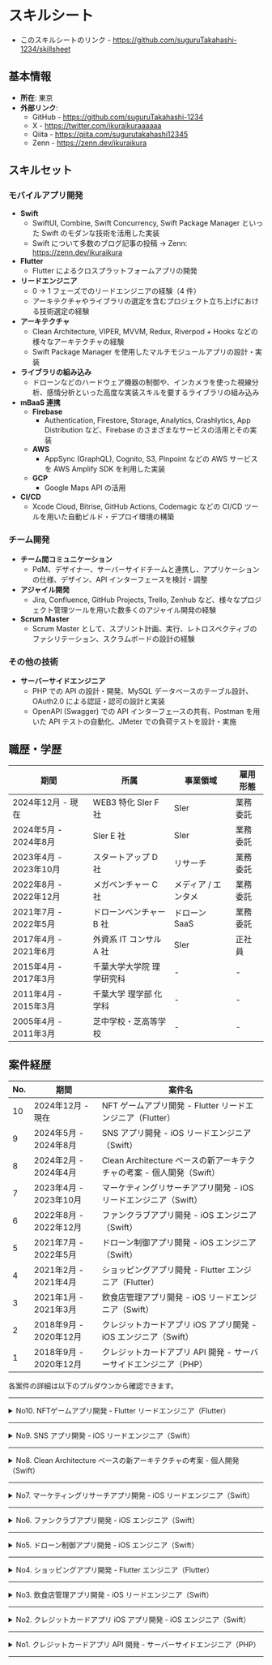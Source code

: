 # スキルシート

- このスキルシートのリンク - https://github.com/suguruTakahashi-1234/skillsheet

## 基本情報

- **所在**: 東京
- **外部リンク**:
  - GitHub - https://github.com/suguruTakahashi-1234
  - X - https://twitter.com/ikuraikuraaaaaa
  - Qiita - https://qiita.com/sugurutakahashi12345
  - Zenn - https://zenn.dev/ikuraikura

## スキルセット

### モバイルアプリ開発

- **Swift**
  - SwiftUI, Combine, Swift Concurrency, Swift Package Manager といった Swift のモダンな技術を活用した実装
  - Swift について多数のブログ記事の投稿 → Zenn: https://zenn.dev/ikuraikura
- **Flutter**
  - Flutter によるクロスプラットフォームアプリの開発
- **リードエンジニア**
  - 0 → 1 フェーズでのリードエンジニアの経験（4 件）
  - アーキテクチャやライブラリの選定を含むプロジェクト立ち上げにおける技術選定の経験
- **アーキテクチャ**
  - Clean Architecture, VIPER, MVVM, Redux, Riverpod + Hooks などの様々なアーキテクチャの経験
  - Swift Package Manager を使用したマルチモジュールアプリの設計・実装
- **ライブラリの組み込み**
  - ドローンなどのハードウェア機器の制御や、インカメラを使った視線分析、感情分析といった高度な実装スキルを要するライブラリの組み込み
- **mBaaS 連携**
  - **Firebase**
    - Authentication, Firestore, Storage, Analytics, Crashlytics, App Distribution など、Firebase のさまざまなサービスの活用とその実装
  - **AWS**
    - AppSync (GraphQL), Cognito, S3, Pinpoint などの AWS サービスを AWS Amplify SDK を利用した実装
  - **GCP**
    - Google Maps API の活用
- **CI/CD**
  - Xcode Cloud, Bitrise, GitHub Actions, Codemagic などの CI/CD ツールを用いた自動ビルド・デプロイ環境の構築

### チーム開発

- **チーム間コミュニケーション**
  - PdM、デザイナー、サーバーサイドチームと連携し、アプリケーションの仕様、デザイン、API インターフェースを検討・調整
- **アジャイル開発**
  - Jira, Confluence, GitHub Projects, Trello, Zenhub など、様々なプロジェクト管理ツールを用いた数多くのアジャイル開発の経験
- **Scrum Master**
  - Scrum Master として、スプリント計画、実行、レトロスペクティブのファシリテーション、スクラムボードの設計の経験

### その他の技術

- **サーバーサイドエンジニア**
  - PHP での API の設計・開発、MySQL データベースのテーブル設計、OAuth2.0 による認証・認可の設計と実装
  - OpenAPI (Swagger) での API インターフェースの共有、Postman を用いた API テストの自動化、JMeter での負荷テストを設計・実施

## 職歴・学歴

| 期間                   | 所属                      | 事業領域            | 雇用形態 |
| ---------------------- | ------------------------- | ------------------- | -------- |
| 2024年12月 - 現在      | WEB3 特化 SIer F 社                 | SIer      | 業務委託 |
| 2024年5月 - 2024年8月  | SIer E 社                 | SIer                | 業務委託 |
| 2023年4月 - 2023年10月 | スタートアップ D 社       | リサーチ            | 業務委託 |
| 2022年8月 - 2022年12月 | メガベンチャー C 社       | メディア / エンタメ | 業務委託 |
| 2021年7月 - 2022年5月  | ドローンベンチャー B 社   | ドローン SaaS       | 業務委託 |
| 2017年4月 - 2021年6月  | 外資系 IT コンサル A 社   | SIer                | 正社員   |
| 2015年4月 - 2017年3月  | 千葉大学大学院 理学研究科 | -                   | -        |
| 2011年4月 - 2015年3月  | 千葉大学 理学部 化学科    | -                   | -        |
| 2005年4月 - 2011年3月  | 芝中学校・芝高等学校      | -                   | -        |

## 案件経歴

| No. | 期間                   | 案件名                                                                |
| --- | ---------------------- | --------------------------------------------------------------------- |
| 10  | 2024年12月 - 現在      | NFT ゲームアプリ開発 - Flutter リードエンジニア（Flutter）             |
| 9   | 2024年5月 - 2024年8月  | SNS アプリ開発 - iOS リードエンジニア（Swift）                        |
| 8   | 2024年2月 - 2024年4月  | Clean Architecture ベースの新アーキテクチャの考案 - 個人開発（Swift） |
| 7   | 2023年4月 - 2023年10月 | マーケティングリサーチアプリ開発 - iOS リードエンジニア（Swift）      |
| 6   | 2022年8月 - 2022年12月 | ファンクラブアプリ開発 - iOS エンジニア（Swift）                      |
| 5   | 2021年7月 - 2022年5月  | ドローン制御アプリ開発 - iOS エンジニア（Swift）                      |
| 4   | 2021年2月 - 2021年4月  | ショッピングアプリ開発 - Flutter エンジニア（Flutter）                |
| 3   | 2021年1月 - 2021年3月  | 飲食店管理アプリ開発 - iOS リードエンジニア（Swift）                  |
| 2   | 2018年9月 - 2020年12月 | クレジットカードアプリ iOS アプリ開発 - iOS エンジニア（Swift）       |
| 1   | 2018年9月 - 2020年12月 | クレジットカードアプリ API 開発 - サーバーサイドエンジニア（PHP）     |

各案件の詳細は以下のプルダウンから確認できます。

---

<details><summary>No10. NFTゲームアプリ開発 - Flutter リードエンジニア（Flutter）</summary>

## No10. NFTゲームアプリ開発 - Flutter リードエンジニア（Flutter）

#### 期間

2024年12月 - 現在

#### チーム体制

- 体制
  - PdM : 1名
  - PM : 1名
  - デザイナー : 1名
  - サーバーサイドエンジニア : 2名
  - Flutter エンジニア : 1名（担当）

#### 案件概要・担当業務

- NFT ゲームアプリの開発における Flutter エンジニアを担当
- 唯一の Flutter エンジニアとして、アーキテクチャの考案、ライブラリの選定、PM・デザイナー・サーバーサイドチームとの仕様調整、すべての Flutter アプリの実装を担当

#### 新たに習得した技術

- **Flutter**
  - `Riverpod` と `Hooks` 用いた状態管理
  - `Google Maps API` の活用と `google_maps_flutter`, `geolocator` を用いた地図表示と位置情報取得
  - `go_router` を用いた画面遷移の実装
  - `openapi_freezed_dio_builder` を用いた API クライアントコードの自動生成
  - `dio` を用いた HTTP 通信およびインターセプターによる JWT 認証の実装
  - `flutter_secure_storage` を用いたセキュアなデータ保存
  - `permission_handler` を用いた位置情報取得、写真撮影、写真フォルダへのアクセスの実装
  - `slang` による多言語対応
  - `pedantic_mono` によるコード品質の向上
  - `ThemeData` よりデザインシステムの実装
  - `fvm` による Flutter バージョン管理
- **開発体験向上の取り組み**
  - `Prism` を活用した API モックサーバーの構築
  - [`Lefthook`](https://github.com/evilmartians/lefthook) による pre-commit 時の静的解析実行

#### 経験できたこと・貢献できたこと

- **開発体制の改善活動**  
  - プロジェクトマネージャーにデイリーの開催を提案し、メンバー間の情報共有を促進
  - GitHub Projects を活用したスクラムボードを作成し、タスクの進捗状況や優先度の可視化を実現
  - バグ対応のフローを整備し、バグの発見から修正までのプロセスを明確化
- **API インターフェース設計と UI 先行開発**  
  - OpenAPI の yaml ファイルから Prism でのモックサーバーでの開発環境を整備し、UI の先行開発を実現
  - 早期にサーバーサイドエンジニアに API インターフェースの改善点をフィードバックし、開発効率を向上
- **デザインシステムの導入**  
  - デザイナーと協力してデザインシステムを設計し、デザインの一貫性を実現
  - Flutter の `ThemeData` を通じて統一された UI を実現し、UI の実装コードを削減

### 開発環境

#### Flutter

- Riverpod, Hooks, go_router, dio, slang, permission_handler, flutter_secure_storage, pedantic_mono, freezed, google_maps_flutter, geolocator, openapi_freezed_dio_builder

#### CI/CD

- GitHub Actions

#### プロジェクト管理

- GitHub Projects, Notion, Slack

#### 開発ツール

- VSCode, Android Studio, Xcode, GitHub Copilot, ChatGPT

#### デザインツール

- Figma

</details>

---

<details><summary>No9. SNS アプリ開発 - iOS リードエンジニア（Swift）</summary>

## No9. SNS アプリ開発 - iOS リードエンジニア（Swift）

#### 期間

2024年5月 - 2024年8月

#### チーム体制

- 案件全体人数 : 約10名
  - iOS エンジニア : 1名（iOS リードエンジニア担当）

#### 案件概要・担当業務

- 0 → 1 フェーズでの SNS アプリ開発の立ち上げ案件
- 唯一の iOS エンジニアとして、アーキテクチャの考案、ライブラリの選定、CI/CD 環境の構築、PM・デザイナー・サーバーサイドチームとの仕様調整、すべての iOS アプリの実装を担当

#### 新たに習得した技術

- **Swift**
  - Xcode 16 Beta での Strict Concurrency を含む Swift 6 対応
  - AVFoundation を活用した録音/再生の機能実装
  - [WhisperKit](https://github.com/argmaxinc/WhisperKit), [Speech](https://developer.apple.com/documentation/speech/) SDK を活用した音声データの文字起こしの実装
- **開発体験向上の取り組み**
  - [Swift OpenAPI Generator](https://github.com/apple/swift-openapi-generator) による API 通信処理の自動生成の GitHub Actions パイプラインの構築
  - [Swagger UI Action](https://github.com/Legion2/swagger-ui-action) を用いた API 仕様書の自動生成の GitHub Actions パイプラインの構築
  - [tbls](https://github.com/k1LoW/tbls) を用いた MySQL のテーブル定義書の自動生成の GitHub Actions パイプラインの構築
  - [pixelmatch](https://github.com/mapbox/pixelmatch) による View のスナップショットの差分検出の実装

#### 経験できたこと・貢献できたこと

- **アジャイルな取り組み**
  - テスタブルなアーキテクチャの導入:
    - モックにより API のレスポンスを差し替えられるアーキテクチャを導入し、サーバーサイドチームからの API 提供前から View やビジネスロジックの実装を可能にした
  - デバッグ画面の作成:
    - iOS アプリに検証用のデバッグ画面を作成し、新機能や View の早期検証を可能にした
  - Docs as Code の導入:
    - [Swagger UI Action](https://github.com/Legion2/swagger-ui-action) や [tbls](https://github.com/k1LoW/tbls) によるドキュメント生成方法を調査して、サーバーサイドチームに展開した
- **CI/CD 環境の構築**
  - Xcode Cloud 導入:
    - Xcode Cloud を活用し、Pull Request のマージをトリガーにして TestFlight 配信を自動化した。これにより、新機能の迅速な検証を可能にした
  - API インターフェース変更の自動 Pull Request 作成:
    - OpenAPI (Swagger) 形式での API インターフェースの変更をトリガーに iOS リポジトリへの自動 Pull Request を作成する GitHub Actions 環境を構築した
  - スナップショット差分テスト:
    - View のスナップショット差分テスト環境を構築し、不具合の早期発見を実現した
- **iOS メンバーの増員や引き継ぎを見越した GitHub 管理**
  - ドキュメント整備:
    - 環境構築手順、ライブラリ選定理由、アーキテクチャ、CI/CD 構成図、ブランチ戦略などを README に記載した
  - プロジェクト管理:
    - リリースノート、タグ、マイルストーン、GitHub Projects を整備し、タスクの進捗を時系列で振り返れるように管理した
- **実装・最新技術への取り組み**
  - 実装:
    - ワイヤフレーム段階でのデザインを基に iOS アプリを実装し、実装の課題や仕様の課題を早期発見し、チームへ共有した
  - コード生成:
    - View 層や UseCase 層のテストコードを含めたボイラーテンプレートコードは [Sourcery](https://github.com/krzysztofzablocki/Sourcery) や [Mockolo](https://github.com/uber/mockolo) によって自動生成し、開発効率を高めた
  - Swift 5 → Swift 6 への移行:
    - 早い段階から Beta 版 Xcode を用いて Swift 6 への移行を検証し、大きなトラブルなくスムーズに移行を完了した

### 開発環境

#### Swift

- **アーキテクチャ:**
  - Clean Architecture x Swift Package Manager でのマルチモジュール構成
- **Swift 標準 SDK & API:**
  - SwiftUI, Swift Package Manager, Swift Concurrency, Combine, AVFoundation, Speech, Swift Testing, String Catalogs, Swift OpenAPI Generator

#### CI/CD

- Xcode Cloud, GitHub Actions, Renovate

#### プロジェクト管理

- GitHub Projects, Notion, Backlog

#### デザインツール

- Figma

</details>

---

<details><summary>No8. Clean Architecture ベースの新アーキテクチャの考案 - 個人開発（Swift）</summary>

## No8. Clean Architecture ベースの新アーキテクチャの考案 - 個人開発（Swift）

#### 期間

2024年2月 - 2024年4月（3カ月間）

#### 概要

- Clean Architecture ベースの新しいアーキテクチャである「Framework-Independent Architecture (FIA)」の考案
- 考案したアーキテクチャは Clean Architecture のメリットを享受すると同時に、Xcode のビルド時間の短縮することを目的としている

##### リポジトリ

- **Framework-Independent Architecture (FIA):** FIA の紹介
  - https://github.com/suguruTakahashi-1234/framework-independent-architecture
- **FIA Practical Sample:** FIA を採用した実践的なプロジェクト
  - https://github.com/suguruTakahashi-1234/fia-practical-sample

##### スライド

- Framework-Independent Architecture (FIA) - Clean Architecture で iOS アプリを爆速でビルドする -
  - https://speakerdeck.com/sugurutakahashi/framework-independent-architecture-fia-clean-architecture-de-ios-apuriwobao-su-debirudosuru

##### YouTube

- 【Swift】Clean Architecture で iOS アプリを爆速でビルドする方法 Framework-Independent Architecture (FIA)【クリーンアーキテクチャ】
  - https://www.youtube.com/watch?v=5blwYSQcL2E

#### 新たに習得した技術

- **Swift**
  - SwiftUI の Observation による View の更新
  - String Catalogs による多言語対応
  - Swift 6 対応
    - protocol の any → some 対応
    - Strict Concurrency 対応
  - [Sourcery](https://github.com/krzysztofzablocki/Sourcery) によるボイラープレートコードの自動生成
  - [SnapshotPreviews-iOS](https://github.com/EmergeTools/SnapshotPreviews-iOS) による SwiftUI Previews のカタログアプリの作成
- **テスト**
  - Swift Testing によるテストコードの記述
  - [PreviewSnapshots](https://github.com/doordash-oss/swiftui-preview-snapshots) による SwiftUI Previews のスナップショットテスト
  - TestPlan による多言語テスト
  - XCUITest による UI テスト
- **開発体験の向上**
  - GitHub Actions による Swift-DocC の ホスティング
  - [depermaid](https://github.com/daikimat/depermaid) による Swift Package Manager の依存関係の Mermaid 生成

</details>

---

<details><summary>No7. マーケティングリサーチアプリ開発 - iOS リードエンジニア（Swift）</summary>

## No7. マーケティングリサーチアプリ開発 - iOS リードエンジニア（Swift）

#### 期間

2023年4月 - 2023年10月（7カ月間）

#### チーム体制

- 案件全体人数 : 約15名
  - iOS エンジニア : 3名（iOS リードエンジニア担当）

#### 案件概要・担当業務

- スタートアップ企業の 0 → 1 フェーズでのマーケティングリサーチサービスの立ち上げ案件
- toC 向けのコンテンツ配信アプリと、そのアプリ利用者のデータを用いた toB 向けの Web での BI ツールの 2 つサービスで構成されており、その iOS チームのリードエンジニアを担当

#### 新たに習得した技術

- **Swift**
  - iOS16 以上を対象 OS とした SwiftUI での画面開発
  - Clean Architecture x Swift Package Manager でのマルチモジュール構成の構築
  - Xcode Cloud での CI/CD 環境の構築
  - Protocol Buffers に対応した [SwiftProtobuf](https://github.com/apple/swift-protobuf) のライブラリを用いたデータ連携
  - async/await, AsyncStream, TaskGroup, Actor などを用いた Swift Concurrency による非同期処理のハンドリング
  - [AWS Amplify SDK](https://github.com/aws-amplify/amplify-swift) を用いた Cognito での SMS での認証・認可、AppSync による GraphQL 疎通、Pinpoint によるログイベント送信、S3 とのデータ連携
  - デザインシステムを活用した画面実装
  - AVFoundation を用いた動画の再生
  - ReplayKit を用いた画面のレコーディング
  - 視線や感情の時系列データの Combine を用いたハンドリング
  - JavaScript を用いたアプリ内 WebView のイベントハンドリング
- **開発体験向上の取り組み**
  - GitHub Actions によるリリース tag の生成、リリースノートの作成、PR のレビューワー追加、マイルストーン追加、ラベル追加の自動化の Workflow の実装
  - [Renovate](https://github.com/renovatebot/renovate) によるライブラリの自動更新 PR の作成の環境構築
  - [Periphery](https://github.com/peripheryapp/periphery) による Swift コードの不要なコードの静的解析
  - Swift-DocC による iOS アプリのドメイン層のドキュメント化
  - [Mockolo](https://github.com/uber/mockolo) によるテスト用の Mock の自動生成
  - GitHub Copilot, ChatGPT の活用

#### 経験できたこと・貢献できたこと

- iOS リードエンジニアとして、0 → 1 フェーズのアプリ開発における、アーキテクチャ・ライブラリの選定、ブランチの戦略の設計、リリース手順の確立、CI/CD 環境の構築、iOS チームのスクラムボードの運用の設計を行った
- AWS Amplify SDK や SwiftProtoBuf のライブラリは、チームとしても経験者がいなかったが、先行して挙動を確認するサンプルアプリを作成して、それをチームに展開することで、それらのライブラリを採用することができた
- 視線分析、感情分析の SDK を組み込み、それらの SDK の入れ替えがあっても、影響範囲を最小限にするようなアーキテクチャを検討して、それを実装した
- PdM、デザイナー、サーバーサイド、データ分析チームとコミュニケーションをとって、アプリの仕様の調整や、データ連携のインターフェースの調整を行った
- iOS チーム内の issue チケットの運用管理を担当し、チームメンバーのタスク状況を常に把握して、他のメンバーがタスクを途切れさせないように先回りして行動し続けた

### 開発環境

#### Swift

- **アーキテクチャ:**
  - VIPER ベースの Clean Architecture x Swift Package Manager でのマルチモジュール構成
- **Swift 標準 SDK & API:**
  - SwiftUI, Swift Package Manager, Swift Concurrency, Combine, Swift-DocC, AVFoundation, Core ML, WebKit, ReplayKit, Logger
- **サードパーティ製 SDK:**
  - SwiftProtobuf, Firebase, Amplify, Nimble/Quick, LicensesPlugin, PhoneNumberKit, DeviceKit, SwiftFormat, SwiftGen, Lottie, Mockolo, Mint, Periphery

#### mBaaS

- **AWS Amplify:**
  - AppSync (GraphQL), Cognito, S3, Pinpoint
- **Firebase:**
  - Crashlytics

#### CI/CD

- Xcode Cloud, GitHub Actions, Renovate

#### プロジェクト管理

- GitHub Projects, Notion, Backlog

#### インターフェース共有

- Protocol Buffers, Swagger

#### デザインツール

- Figma

</details>

---

<details><summary>No6. ファンクラブアプリ開発 - iOS エンジニア（Swift）</summary>

## No6. ファンクラブアプリ開発 - iOS エンジニア（Swift）

#### 期間

2022年8月 - 2022年12月（4カ月間）

#### チーム体制

- 案件全体人数 : 約30名
  - iOS エンジニア : 5名（担当）

#### 案件概要・担当業務

- アーティストのファンクラブアプリにおけるスタンプラリー機能および景品交換の機能の開発を行なった
- デザイナーとの仕様の調整、見積もり、実装、レビュー、バグ修正を行なった

#### 経験できたこと・貢献できたこと

- Redux ベースのアーキテクチャライブラリを使った開発が経験できた
- デザイナー、Android、Web フロントのエンジニアとコミュニケーションを取りながら、プラットフォーム間で仕様に大きな差がでないように開発することができた
- デザイナーが定義したデザインシステムに沿ったUIの実装を経験できた

### 開発環境

#### Swift

- **アーキテクチャ:**
  - Redux ベースのアーキテクチャ
- **Swift 標準 SDK & API:**
  - UIKit, AVFoundation
- **サードパーティ製 SDK:**
  - Carbon, VueFlux, ReactiveSwift, XcodeGen, Quick/Nimble, APIKit, CocoaPods, Carthage, Lottie

#### mBaaS

- **Firebase:**
  - Crashlytics

#### CI/CD

- CircleCI, Fastlane

#### プロジェクト管理

- Wrike, Kibela

#### インターフェース共有

- Protocol Buffers, Swagger

#### デザインツール

- Figma

</details>

---

<details><summary>No5. ドローン制御アプリ開発 - iOS エンジニア（Swift）</summary>

## No5. ドローン制御アプリ開発 - iOS エンジニア（Swift）

#### 期間

2021年7月 - 2022年5月（11カ月間）

#### チーム体制

- 案件全体人数 : 約15名
  - iOS エンジニア : 6名（担当）

#### 案件概要・担当業務

- BtoB 向けドローン制御アプリの iOS アプリの開発におけるドローンの飛行の安定性改善、複数社のドローンの対応、画面の開発などを行なった
- アーキテクチャの検討、見積もり、実装、レビュー、バグ修正を行なった

#### 新たに習得した技術

- **Swift**
  - アーキテクチャの検討
  - Clean Architecture での実装
  - SwiftUI・UIKit x Combine を用いた画面実装
  - Swift Concurrency を用いた非同期処理の実装
  - Firebase Crashlytics、Xcode Organizer を用いたバグの原因調査
  - Logger API を用いたログ出力
  - Quick/Nimble ライブラリを用いた可読性の高いテストコードの記述
  - Mock を活用したテストコードの記述
  - iPad サイズ対応のアプリの実装
- **IoT**
  - 外部ライブラリを用いたドローンの制御の Swift での実装
  - PID 制御などの制御工学の理解と適切な制御モデルの Swift での実装
  - RoS(Robot Operating System) 環境の活用

#### 経験できたこと・貢献できたこと

- Clean Architecture を採用したことによって、以下のようなメリットを実体験として経験することができた
  - UI 実装を全く変更せずに外部ライブラリの差し替えをすることができた
  - 各レイヤーごとに依存しないテストコードの記述をすることができた
- UIKit や Delegate パターンでの既存実装を、SwiftUI、Combine、Swift Concurrency といった新しい技術でのリファクタリングを経験できた
- 以下のようなチームの運用の改善に積極的に取り組むことができた
  - 見積会の実施
  - レトロスペクティブの実施
  - 開発チーム朝ハドル会の実施
  - プロダクトバックログを開発者が着手可能であることを表す「Ready」の概念の導入
  - Pull Request 提出から Merge までの運用ルールの見直し
  - リリースブランチ運用の見直し
  - デイリー前の Slack リマインダーの設定
  - デイリーでの相談事項の事前エントリー制の導入
  - Firebase Crashlytics 運用の見直し

### 開発環境

#### Swift

- **アーキテクチャ:**
  - VIPER ベースの Clean Architecture
- **Swift 標準 SDK & API:**
  - SwiftUI, UIKit, Combine, Swift Concurrency, Logger, MetricKit
- **サードパーティ製 SDK:**
  - Realm, Quick/Nimble, APIKit, CocoaPods, Carthage

#### mBaaS

- **Firebase:**
  - Crashlytics, Analytics

#### CI/CD

- Bitrise, Fastlane

#### プロジェクト管理

- Zenhub

#### デザインツール

- Figma

</details>

---

<details><summary>No4. ショッピングアプリ開発 - Flutter エンジニア（Flutter）</summary>

## No4. ショッピングアプリ開発 - Flutter エンジニア（Flutter）

#### 期間

2021年2月 - 2021年4月（3カ月間）

#### チーム体制

- 案件全体人数 : 2名
  - Flutter エンジニア : 1名（担当）
  - デザイナー : 1名

#### 案件概要・担当業務

- Flutter での iOS・Android クロスプラットフォーム開発を採用したショッピングアプリのデモアプリの開発を担当
- Flutter でのフロントエンド実装から Firebase の mBaaS を活用したバックエンド実装まで、すべて一人で行った

#### 新たに習得した技術

- **Flutter**
  - Provider による状態管理
- **Firebase**
  - Authentication による認証
  - Firestore によるデータの永続化、NoSQL DB 設計
  - Storage への画像データの永続化
  - Crashlytics によるクラッシュ報告管理
  - App Distribution による iOS・Android のアプリ配布
  - Analytics による KPI 指標の集計
  - Google Maps API での地図活用
- **CI/CD**
  - Codemagic での iOS・Android のアプリ配布の自動化
  - Fastlane から App Distribution への配布

#### 経験できたこと・貢献できたこと

- Firebase を活用して、サーバーレスな構成でモバイルバックエンドサービスの設計・実装ができた
- Flutter を採用したことで、Android の画面仕様、マテリアルデザイン、Google Play ストアでの配信などの経験をした

### 開発環境

#### Flutter

- Provider

#### mBaaS

- Firebase:
  - Authentication, Firestore, Storage, Crashlytics, App Distribution, Analytics
- Google Maps API

#### CI/CD

- Codemagic, Fastlane

#### デザインツール

- Adobe XD

</details>

---

<details><summary>No3. 飲食店管理アプリ開発 - iOS リードエンジニア（Swift）</summary>

## No3. 飲食店管理アプリ開発 - iOS リードエンジニア（Swift）

#### 期間

2021年1月 - 2021年3月（3カ月間）

#### チーム体制

- 案件全体人数 : 約10名
  - iOS エンジニア : 3名（リードエンジニア担当）

#### 案件概要・担当業務

- BtoB 向け飲食店管理モバイルアプリの MVP アプリの作成
- iOS リードエンジニアとして、要件の調整やサーバーサイドチームとの API インターフェースの検討などを行った
- Scrum Master も兼任した

#### 新たに習得した技術

- **Swift**
  - SwiftUI での画面実装
  - Codable プロトコルを用いた JSON の変換
  - TestFlight によるアプリ配信
  - アーキテクチャ、ディレクトリ構成の検討
- **Scrum Master**
  - スクラムボードの設計
  - 会議のファシリテーション

#### 経験できたこと・貢献できたこと

- SwiftUI での画面実装を経験することができた
- 決められた要件をただ実装するだけではなく、お客様やデザイナーによりよい仕様やデザインを提案することができた
- スクラムボードのレーンの扱い、コードレビュー方法、issue の起票方法などについて、レトロスペクティブの場でなくても、チーム内で相談し、常に運用の改善を行うことができた

### 開発環境

#### Swift

- **アーキテクチャ:**
  - MVVM
- **Swift 標準 SDK & API:**
  - SwiftUI
- **サードパーティ製 SDK:**
  - SwiftLint

#### プロジェクト管理

- Zenhub, Trello

#### デザインツール

- Adobe XD

</details>

---

<details><summary>No2. クレジットカードアプリ iOS アプリ開発 - iOS エンジニア（Swift）</summary>

## No2. クレジットカードアプリ iOS アプリ開発 - iOS エンジニア（Swift）

#### 期間

2018年9月 - 2020年12月（2年4カ月間）

#### チーム体制

- 案件全体人数 : 約20名
  - iOS エンジニア : 4-5名（担当）

#### 案件概要・担当業務

- BtoC 向けのクレジットカードアプリの iOS アプリの開発における見積もり、実装、テスト、レビュー、バグ修正を担当
- メインはサーバーサイドチームの担当であったが、作業の手が空いたり、iOS チームの負荷が上がったときに iOS チームを担当した

#### 新たに習得した技術

- UIKit での画面実装
- API 疎通
- Realm でのデータ永続化
- XCTest でのテストコード実装
- MVVM での実装
- Delegate パターンの実装
- Human Interface Guidelines に基づいた UI 実装
- Moneytree LINK SDK といったサードパーティー製のライブラリの組み込み

#### 経験できたこと・貢献できたこと

- iOSアプリ開発の基本的なスキル習得

### 開発環境

#### Swift

- **アーキテクチャ:**
  - MVVM
- **Swift 標準 SDK & API:**
  - UIKit
- **サードパーティ製 SDK:**
  - CocoaPods, Carthage, Realm, Moneytree LINK SDK

#### 通信キャプチャ

- mitmproxy

#### プロジェクト管理

- Jira, Confluence, Trello

#### デザインツール

- Sketch, InVision

</details>

---

<details><summary>No1. クレジットカードアプリ API 開発 - サーバーサイドエンジニア（PHP）</summary>

## No1. クレジットカードアプリ API 開発 - サーバーサイドエンジニア（PHP）

#### 期間

2018年9月 - 2020年12月（2年4カ月間）

#### チーム体制

- 案件全体人数 : 約20名
  - サーバーサイドエンジニア : 4名（担当）

#### 案件概要・担当業務

- BtoC 向けクレジットカード明細管理アプリのリニューアルに伴い、API やバッチの開発
- サブリードディベロッパーとして、お客様向け説明資料の作成、設計、見積もり、実装、テスト、レビューを担当
- アジャイル開発を採用しており、サーバーサイドチーム結成から約 2 年半に渡り、リリースしたシステムについて継続的にアップデートを行なった

#### 新たに習得技術

- **API 設計/開発**
  - PHP での API 設計・開発
  - MySQL での DB 設計・開発
  - OAuth2.0 での認証・認可の実装
- **バッチ設計/開発**
  - Java でのバッチの設計・開発
- **テスト**
  - API の単体・結合テストの設計と実装
  - Postman での API テストの自動化
  - JMeter での負荷テスト
- **ドキュメンテーション**
  - OpenAPI (Swagger) でのインターフェース設計・共有
  - PlantUML での設計

#### 経験できたこと・貢献できたこと

- モバイルアプリケーションのバックエンド開発における設計、実装、テスト、リリース、運用までのフルライフサイクルを経験できた
- iOS チームと兼任していたため、モバイルアプリからの視点を API のインターフェースの設計に取り込むことができた
- API の結合テストを Postman によって自動化することで、少ない工数で網羅的に繰り返しテストを実施し、品質を担保することができた

### 開発環境

#### 使用言語

- PHP (CodeIgniter)
- Java

#### プロジェクト管理

- Jira, Confluence, Trello

#### テストツール

- Postman, JMeter

#### ドキュメンテーション

- OpenAPI, PlantUML, draw.io

</details>

---
